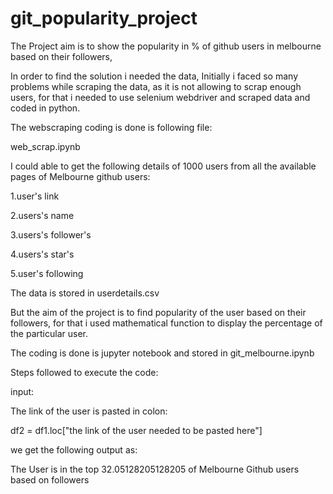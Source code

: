 # git_popularity_project

The Project aim is to show the popularity in % of github users in melbourne based on their followers,

In order to find the solution i needed the data, Initially i faced so many problems while scraping the data, as it is not allowing to scrap enough users, for that i needed to use selenium webdriver and scraped data and coded in python. 

The webscraping coding is done is following file:

web_scrap.ipynb

I could able to get the following details of 1000 users from all the available pages of Melbourne github users:

1.user's link

2.users's name

3.users's follower's

4.users's star's

5.user's following

The data is stored  in userdetails.csv

But the aim of the project is to find popularity of the user based on their followers, for that i used mathematical function to display the percentage of the particular user.

The coding is done is jupyter notebook and stored in git_melbourne.ipynb

Steps followed to execute the code:

input:

The link of the user is pasted in colon:

df2 = df1.loc["the link of the user needed to be pasted here"]

we get the following output as:

The User is in the top 32.05128205128205 of Melbourne Github users based on followers


